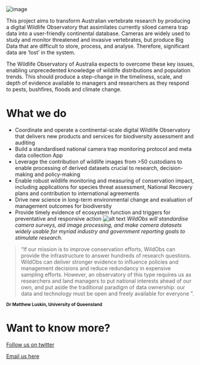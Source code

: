 ![image](https://user-images.githubusercontent.com/111103188/187103820-923af8e8-b783-461c-809a-a118ee17ccb2.png)


This project aims to transform Australian vertebrate research by producing a digital Wildlife Observatory that assimilates currently siloed camera trap data into a user-friendly continental database. Cameras are widely used to study and monitor threatened and invasive vertebrates, but produce Big Data that are difficult to store, process, and analyse. Therefore, significant data are ‘lost’ in the system.

The Wildlife Observatory of Australia expects to overcome these key issues, enabling unprecedented knowledge of wildlife distributions and population trends. This should produce a step-change in the timeliness, scale, and depth of evidence available to managers and researchers as they respond to pests, bushfires, floods and climate change.

# What we do

- Coordinate and operate a continental-scale digital Wildlife Observatory that delivers new products and services for biodiversity assessment and auditing
- Build a standardised national camera trap monitoring protocol and meta data collection App
- Leverage the contribution of wildlife images from >50 custodians to enable processing of derived datasets crucial to research, decision-making and policy-making
- Enable robust wildlife monitoring and measuring of conservation impact, including applications for species threat assessment, National Recovery plans and contribution to international agreements
- Drive new science in long-term environmental change and evaluation of management outcomes for biodiversity
- Provide timely evidence of ecosystem function and triggers for preventative and responsive action
![alt text](https://www.tern.org.au/wp-content/uploads/Dashboard.jpg)
_WildObs will standardise camera surveys, aid image processing, and make camera datasets widely usable for myriad industry and government reporting goals to stimulate research._

>“If our mission is to improve conservation efforts, WildObs can provide the infrastructure to answer hundreds of research questions. WildObs can deliver stronger evidence to influence policies and management decisions and reduce redundancy in expensive sampling efforts. However, an observatory of this type requires us as researchers and land managers to put national interests ahead of our own, and put aside the traditional paradigm of data ownership: our data and technology must be open and freely available for everyone ”.

<sub>**Dr Matthew Luskin, University of Queensland** </sub>
 
# Want to know more?
[Follow us on twitter](https://twitter.com/WildObsAU)

[Email us here](mailto:wildobs@uq.edu.au)

